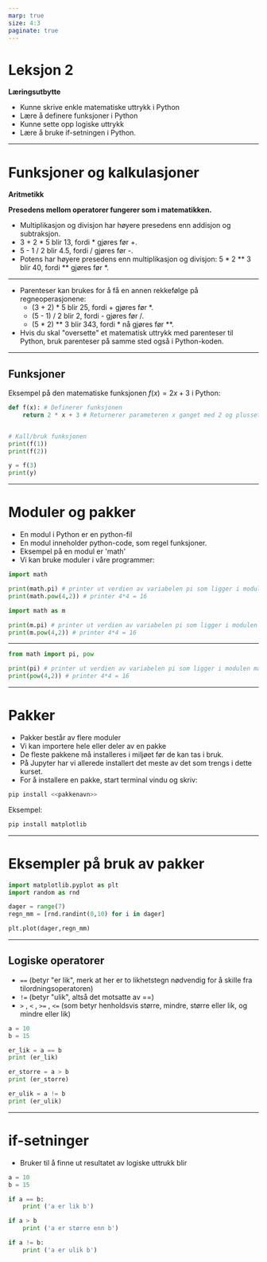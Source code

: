 ```yaml
---
marp: true
size: 4:3
paginate: true
---
```

<!-- https://marpit.marp.app/directives -->

# Leksjon 2

**Læringsutbytte**

* Kunne skrive enkle matematiske uttrykk i Python
* Lære å definere funksjoner i Python
* Kunne sette opp logiske uttrykk
* Lære å bruke if-setningen i Python.

---
# Funksjoner og kalkulasjoner

**Aritmetikk**

**Presedens mellom operatorer fungerer som i matematikken.**

* Multiplikasjon og divisjon har høyere presedens enn addisjon og subtraksjon.
* 3 + 2 * 5 blir 13, fordi * gjøres før +.
* 5 - 1 / 2 blir 4.5, fordi / gjøres før -.
* Potens har høyere presedens enn multiplikasjon og divisjon:
    5 * 2 ** 3 blir 40, fordi ** gjøres før *.
---
* Parenteser kan brukes for å få en annen rekkefølge på regneoperasjonene:
    * (3 + 2) * 5 blir 25, fordi + gjøres før *.
    * (5 - 1) / 2 blir 2, fordi - gjøres før /.
    * (5 * 2) ** 3 blir 343, fordi * nå gjøres før **.
* Hvis du skal "oversette" et matematisk uttrykk med parenteser til Python, bruk parenteser på samme sted også i Python-koden.

---

## Funksjoner

Eksempel på den matematiske funksjonen $f(x) = 2x + 3$ i Python:

```python
def f(x): # Definerer funksjonen
    return 2 * x + 3 # Returnerer parameteren x ganget med 2 og plusset med 3


# Kall/bruk funksjonen    
print(f(1))
print(f(2))

y = f(3)
print(y)
```
---
# Moduler og pakker

* En modul i Python er en python-fil
* En modul inneholder python-code, som regel funksjoner.
* Eksempel på en modul er 'math'
* Vi kan bruke moduler i våre programmer:
```python
import math

print(math.pi) # printer ut verdien av variabelen pi som ligger i modulen math
print(math.pow(4,2)) # printer 4*4 = 16
```
```python
import math as m

print(m.pi) # printer ut verdien av variabelen pi som ligger i modulen math
print(m.pow(4,2)) # printer 4*4 = 16
```

---

```python
from math import pi, pow

print(pi) # printer ut verdien av variabelen pi som ligger i modulen math
print(pow(4,2)) # printer 4*4 = 16
```
---
# Pakker

* Pakker består av flere moduler
* Vi kan importere hele eller deler av en pakke
* De fleste pakkene må installeres i miljøet før de kan tas i bruk.
* På Jupyter har vi allerede installert det meste av det som trengs i dette kurset.
* For å installere en pakke, start terminal vindu og skriv:

```python
pip install <<pakkenavn>>
```

Eksempel:
```python
pip install matplotlib
```
---

# Eksempler på bruk av pakker

```python
import matplotlib.pyplot as plt
import random as rnd

dager = range(7)
regn_mm = [rnd.randint(0,10) for i in dager]

plt.plot(dager,regn_mm)
```

---
## Logiske operatorer

* `==` (betyr "er lik", merk at her er to likhetstegn nødvendig for å skille fra tilordningsoperatoren)
* `!=` (betyr "ulik", altså det motsatte av ==)
* `>` , `<` , `>=` , `<=` (som betyr henholdsvis større, mindre, større eller lik, og mindre eller lik)

```python
a = 10
b = 15

er_lik = a == b
print (er_lik)

er_storre = a > b
print (er_storre)

er_ulik = a != b
print (er_ulik)
```

---
# if-setninger

* Bruker til å finne ut resultatet av logiske uttrukk blir

```python
a = 10
b = 15

if a == b:
    print ('a er lik b')

if a > b
    print ('a er større enn b')

if a != b:
    print ('a er ulik b')
```